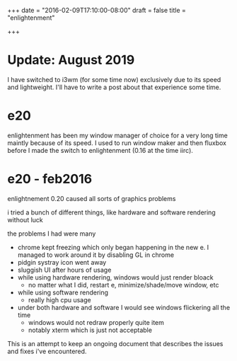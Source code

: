 +++
date = "2016-02-09T17:10:00-08:00"
draft = false
title = "enlightenment"

+++

# Update: August 2019

I have switched to i3wm (for some time now) exclusively due to its speed and lightweight. I'll have to write a post about that experience
some time.



# e20


enlightenment has been my window manager of choice for a very long time maintly because of its speed. I used to run 
window maker and then fluxbox before I made the switch to enlightenment (0.16 at the time iirc).

# e20 - feb2016 
enlightnement 0.20 caused all sorts of graphics problems

i tried a bunch of different things, like hardware and software rendering without luck

the problems I had were many

- chrome kept freezing which only began happening in the new e. I managed to work around it by disabling GL in chrome
- pidgin systray icon went away
- sluggish UI after hours of usage
- while using hardware rendering, windows would just render bloack
  - no matter what I did, restart e, minimize/shade/move window, etc
- while using software rendering
  - really high cpu usage
- under both hardware and software I would see windows flickering all the time
  - windows would not redraw properly quite item
  - notably xterm which is just not acceptable

This is an attempt to keep an ongoing document that describes the issues and fixes i've encountered. 



